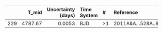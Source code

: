 |     |   T_mid |   Uncertainty (days) | Time System   | #   | Reference           |
|----:|--------:|---------------------:|:--------------|:----|:--------------------|
| 229 | 4787.67 |               0.0053 | BJD           | >1  | 2011A&A...528A..97T |